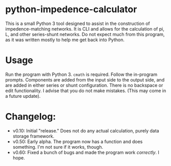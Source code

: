# python-impedence-calculator

This is a small Python 3 tool designed to assist in the construction of impedence-matching networks.
It is CLI and allows for the calculation of pi, L, and other series-shunt networks.
Do not expect much from this program, as it was written mostly to help me get back into Python.

# Usage
Run the program with Python 3. `cmath` is required.
Follow the in-program prompts. Components are added from the input side to the output side, and are added in either series or shunt configuration.
There is no backspace or edit functionality. I advise that you do not make mistakes. (This may come in a future update).

# Changelog:
- v0.10: Initial "release." Does not do any actual calculation, purely data storage framework.
- v0.50: Early alpha. The program now has a function and does something. I'm not sure if it works, though.
- v0.60: Fixed a bunch of bugs and made the program work *correctly*. I hope.